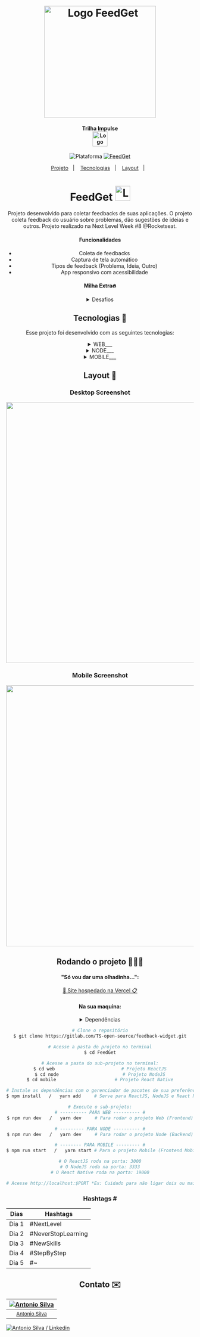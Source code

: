 <div align="center" >
<h1 align="center">
    <br>
    <img src="https://i.imgur.com/d0I4y4h.png" width="300" alt="Logo FeedGet">
</h1>
<h4 align="center">
    Trilha Impulse <br><img src="https://i.imgur.com/pEqZhMM.png" height="40" alt="Logo impulse">
</h4>
<!-- <h4 align="center">Projeto web construído durante o Next Level Week #08-Impulse com a Rocketseat/DiegoFernandes | Rodrigo Gonçalves.</h4> -->
<p align="center">
    <img alt="Plataforma" src="https://img.shields.io/static/v1?label=Plataforma&message=Mobile/PC&labelColor=b737b7&color=b74bb7">
    <a aria-label="Completado" href="https://nextlevelweek.com">
        <img alt="FeedGet" src="https://img.shields.io/badge/FeedGet-NLW 8.0-333?logo=data:image/png;base64,iVBORw0KGgoAAAANSUhEUgAAABAAAAAQCAMAAAAoLQ9TAAAALVBMVEVHcExxWsF0XMJzXMJxWcFsUsD///9jRrzY0u6Xh9Gsn9n39fyMecy0qd2bjNJWBT0WAAAABHRSTlMA2Do606wF2QAAAGlJREFUGJVdj1cWwCAIBLEsRU3uf9xobDH8+GZwUYi8i6ucJwrxKE+7D0G9Q4vlYqtmCSjndr4CgCgzlyFgfKfKCVO0LrPKjmiqMxGXkJwNnXskqWG+1oSM+BSwD8f29YLNjvx/OQrn+g99oQSoNmt3PgAAAABJRU5ErkJggg==&labelColor=b737b7&color=b74bb7"></img>
    </a>
</p>
<p align="center">
    <a href="#feedget-">Projeto</a>&nbsp;&nbsp;&nbsp;|&nbsp;&nbsp;&nbsp;
    <a href="#tecnologias-">Tecnologias</a>&nbsp;&nbsp;&nbsp;|&nbsp;&nbsp;&nbsp;
    <a href="#layout-">Layout</a>&nbsp;&nbsp;&nbsp;|&nbsp;&nbsp;&nbsp;
</p>

<!--
<p align="center">
    <a href="README.md">Inglês</a>
    ·
    <a href="README-pt.md">Português</a>
</p>
-->

# FeedGet <img src="https://i.imgur.com/eBzY8wo.png" width="40" alt="Logo icon">
Projeto desenvolvido para coletar feedbacks de suas aplicações. O projeto coleta feedback do usuário sobre problemas, dão sugestões de ideias e outros. Projeto realizado na Next Level Week #8 @Rocketseat.

#### Funcionalidades
* Coleta de feedbacks
* Captura de tela automático
* Tipos de feedback (Problema, Ideia, Outro)
* App responsivo com acessibilidade

#### Milha Extra🔥
<details>
    <summary>Desafios</summary>

```
GERAL:
    ✔ - Documentar bem o projeto
    ✖ - Completar os desafios

DESKTOP:
    ✔ - NO AR (Online / Vercel)
    ✖ - SEO:
        ✖ - Texto para <noscript />
        ✖ - Shortcut icon
        ✖ - Meta tags:
            ✖ - Facebook (og:~)
            ✖ - Twitter (twitter:~)
    ✖ - Melhorar o estilo:
        ✔ - Mobile First
        ✔ - Responsividade
        ✔ - Design
        ✖ - Trocar o tema da aplicação:
            ✖ - Light
            ✔ - Dark
            ✖ - Imagens adaptadas para o 'light e dark'
        ✖ - Animações (framer-motion)
        ✖ - Cores:
            ✖ - Seleção do mouse (:selection)
            ✖ - Adaptadas para daltônicos
    ✔ - Acessibilidade:
        ✔ - Navegação por TAB / SHIFT+TAB
        ✔ - Texto alternativo em imagens
        ✔ - Texto descritivo em title e area-label
    ✔ - Componentes:
        ✔ - Widget
            ✔ - WidgetForm
                ✔ - FeedbackTypeStep
                ✔ - FeedbackContentStep
                    ✔ - ScreenshotButton
                ✔ - FeedbackSuccessStep

MOBILE:
    ✖ - NO AR (Online / Apple Store && Google Play)
    ✖ - Melhorar o estilo:
        ✖ - Design
        ✖ - Trocar o tema da aplicação:
            ✔ - Light
            ✖ - Dark
            ✖ - Imagens adaptadas para o 'light e dark'
        ✖ - Animações (framer-motion)
        ✖ - Cores:
            ✖ - Adaptadas para daltônicos
    ✔ - Componentes:
        ✔ - Widget
            ✔ - Options
            ✔ - Form
                ✔ - ScreenshotButton
            ✔ - Success

NODE:
    ✖ - NO AR (Online / Heroku)
    ✔ - ORM (Prisma)
    ✔ - Testes (Jest)
    ✖ - Banco de dados:
        ✔ - SQLite *Banco atual*
        ✖ - Migrar banco de dados de 'SQLite' para 'PostgreSQL ou MongoDB'
```
</details>

## Tecnologias 🚀
Esse projeto foi desenvolvido com as seguintes tecnologias:
<details>
    <summary>WEB___</summary>
    <a href='https://reactjs.org'>React | ^18.0.0</a><br>
    <a href='https://www.typescriptlang.org'>Typescript | ^4.6.3</a><br>
    <a href='https://tailwindcss.com'>Tailwindcss | ^3.0.24</a><br>
    <a href='https://vitejs.dev'>Vite | ^2.9.5</a>
</details>
<details>
    <summary>NODE___</summary>
    <a href='https://nodejs.org/pt-br'>Node | 17.7.1</a><br>
    <a href='https://www.prisma.io'>Prisma | ^3.13.0</a><br>
    <a href='https://www.typescriptlang.org'>Typescript | ^4.6.4</a><br>
    <a href='https://jestjs.io/pt-BR'>Jest | ^28.0.3</a><br>
    <a href='https://nodemailer.com/about'>Nodemailer | ^6.7.5</a>
</details>
<details>
    <summary>MOBILE___</summary>
    <a href='https://expo.dev'>Expo | ~44.0.0</a><br>
    <a href='https://reactnative.dev'>React Native | 0.64.3</a><br>
    <a href='https://www.typescriptlang.org'>Typescript | ~4.3.5</a><br>
    <a href='https://axios-http.com/docs/intro'>Axios | ^0.27.2</a>
</details>

## Layout 🚧
### Desktop Screenshot
<div style="display: flex; flex-direction: 'column'; align-items: 'center';">
    <img width="700px" src="https://i.imgur.com/2hDM7RS.png">
</div>

### Mobile Screenshot
<div style="display: flex; flex-direction: 'row';">
    <img width="700px" src="https://i.imgur.com/ykT1dGN.png">
</div>
    <!-- IMGS
      ------------------------------
      Widget
      FeedbackTypeStep    | Options
      FeedbackContentStep | Form
      FeedbackSuccessStep | Success
      ------------------------------
    -->

## Rodando o projeto 🚴🏻‍♂️
#### "Só vou dar uma olhadinha...":
  <a href="https://feedget-v1.vercel.app">💬 Site hospedado na Vercel 📋</a>

#### Na sua maquina:
<details>
    <summary>Dependências</summary>

```json
  ------- WEB -------
  "dependencies": {
    "@headlessui/react": "^1.6.0",
    "html2canvas": "^1.4.1",
    "phosphor-react": "^1.4.1",
    "react": "^18.0.0",
    "react-dom": "^18.0.0"
  },
  "devDependencies": {
    "@tailwindcss/forms": "^0.5.0",
    "@types/react": "^18.0.0",
    "@types/react-dom": "^18.0.0",
    "@vitejs/plugin-react": "^1.3.0",
    "autoprefixer": "10.4.5",
    "postcss": "^8.4.13",
    "tailwind-scrollbar": "^1.3.1",
    "tailwindcss": "^3.0.24",
    "typescript": "^4.6.3",
    "vite": "^2.9.5"
  }

  ------- NODE -------
  "dependencies": {
    "@prisma/client": "^3.13.0",
    "cors": "^2.8.5",
    "dotenv": "^16.0.0",
    "express": "^4.18.1",
    "nodemailer": "^6.7.5",
    "yarn-run-all": "^3.1.1"
  },
  "devDependencies": {
    "@swc/core": "^1.2.177",
    "@swc/jest": "^0.2.20",
    "@types/cors": "^2.8.12",
    "@types/express": "^4.17.13",
    "@types/jest": "^27.5.0",
    "@types/node": "^17.0.31",
    "@types/nodemailer": "^6.4.4",
    "jest": "^28.0.3",
    "prisma": "^3.13.0",
    "ts-node": "^10.7.0",
    "ts-node-dev": "^1.1.8",
    "typescript": "^4.6.4"
  }

  ------- MOBILE -------
  "dependencies": {
    "@expo-google-fonts/inter": "^0.2.2",
    "@gorhom/bottom-sheet": "^4",
    "axios": "^0.27.2",
    "expo": "~44.0.0",
    "expo-app-loading": "~1.3.0",
    "expo-file-system": "~13.1.4",
    "expo-font": "~10.0.4",
    "expo-status-bar": "~1.2.0",
    "phosphor-react-native": "1.1.1",
    "react": "17.0.1",
    "react-dom": "17.0.1",
    "react-native": "0.64.3",
    "react-native-dotenv": "^3.3.1",
    "react-native-gesture-handler": "~2.1.0",
    "react-native-iphone-x-helper": "^1.3.1",
    "react-native-reanimated": "~2.3.1",
    "react-native-svg": "12.1.1",
    "react-native-view-shot": "3.1.2",
    "react-native-web": "0.17.1"
  },
  "devDependencies": {
    "@babel/core": "^7.12.9",
    "@types/react": "~17.0.21",
    "@types/react-native": "~0.64.12",
    "typescript": "~4.3.5"
  }
```
> Ex: `$ npm install _____` ou `$ yarn add _____` para instalar as dependências

> Utilize a tag `-D` para instalar as dependências de desenvolvimento.<br>
> Utilize a tag `@types` para instalar o suporte a Typescript.<br>
> Utilize a tag `@latest` para instalar a versão mais recente.
</details>

```bash
# Clone o repositório
$ git clone https://gitlab.com/TS-open-source/feedback-widget.git

# Acesse a pasta do projeto no terminal
$ cd FeedGet

# Acesse a pasta do sub-projeto no terminal:
$ cd web                         # Projeto ReactJS
$ cd node                        # Projeto NodeJS
$ cd mobile                      # Projeto React Native

# Instale as dependências com o gerenciador de pacotes de sua preferência
$ npm install   /   yarn add     # Serve para ReactJS, NodeJS e React Native

# Execute o sub-projeto:
# ---------- PARA WEB ---------- #
$ npm run dev   /   yarn dev     # Para rodar o projeto Web (Frontend)

# --------- PARA NODE ---------- #
$ npm run dev   /   yarn dev     # Para rodar o projeto Node (Backend)

# -------- PARA MOBILE --------- #
$ npm run start   /   yarn start # Para o projeto Mobile (Frontend Mobile)

# O ReactJS roda na porta: 3000
# O NodeJS roda na porta: 3333
# O React Native roda na porta: 19000

# Acesse http://localhost:$PORT *Ex: Cuidado para não ligar dois ou mais projetos na mesma porta, pois o servidor pode não iniciar.
```


### Hashtags \#
| Dias  | Hashtags           |
|-------|--------------------|
| Dia 1 | #NextLevel         |
| Dia 2 | #NeverStopLearning |
| Dia 3 | #NewSkills         |
| Dia 4 | #StepByStep        |
| Dia 5 | #~                 |


## Contato ✉️
| [![Antonio Silva](https://gitlab.com/uploads/-/system/user/avatar/7717134/avatar.png?width=400)](https://gitlab.com/Tonybsilva-dev) |
| :---: |
| <sub>[Antonio Silva](https://gitlab.com/Tonybsilva-dev)</sub> |

<p align="left">
    <a href="https://www.linkedin.com/in/tony-silva/">
        <img alt="Antonio Silva / Linkedin" src="https://img.shields.io/badge/-Antonio Silva-333?style=flat&logo=Linkedin&logoColor=fff&color=blue" />
    </a>
</p>
</div>